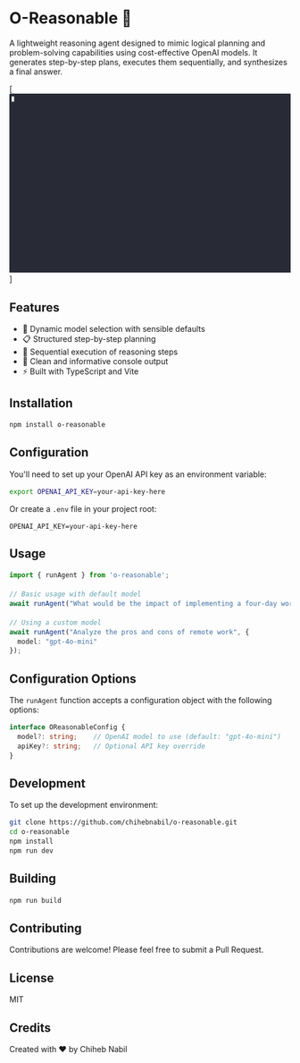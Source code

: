 # O-Reasonable 🧠

A lightweight reasoning agent designed to mimic logical planning and problem-solving capabilities using cost-effective OpenAI models. It generates step-by-step plans, executes them sequentially, and synthesizes a final answer.

[![demo](./demo.gif)]

## Features

- 🎯 Dynamic model selection with sensible defaults
- 📋 Structured step-by-step planning
- 🔄 Sequential execution of reasoning steps
- 🎨 Clean and informative console output
- ⚡ Built with TypeScript and Vite

## Installation

```bash
npm install o-reasonable
```

## Configuration

You'll need to set up your OpenAI API key as an environment variable:

```bash
export OPENAI_API_KEY=your-api-key-here
```

Or create a `.env` file in your project root:

```env
OPENAI_API_KEY=your-api-key-here
```

## Usage

```typescript
import { runAgent } from 'o-reasonable';

// Basic usage with default model
await runAgent("What would be the impact of implementing a four-day work week?");

// Using a custom model
await runAgent("Analyze the pros and cons of remote work", {
  model: "gpt-4o-mini"
});
```

## Configuration Options

The `runAgent` function accepts a configuration object with the following options:

```typescript
interface OReasonableConfig {
  model?: string;    // OpenAI model to use (default: "gpt-4o-mini")
  apiKey?: string;   // Optional API key override
}
```

## Development

To set up the development environment:

```bash
git clone https://github.com/chihebnabil/o-reasonable.git
cd o-reasonable
npm install
npm run dev
```

## Building

```bash
npm run build
```

## Contributing

Contributions are welcome! Please feel free to submit a Pull Request.

## License

MIT

## Credits

Created with ❤️ by Chiheb Nabil